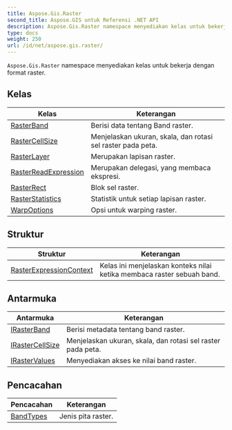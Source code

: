 ```yaml
---
title: Aspose.Gis.Raster
second_title: Aspose.GIS untuk Referensi .NET API
description: Aspose.Gis.Raster namespace menyediakan kelas untuk bekerja dengan format raster.
type: docs
weight: 250
url: /id/net/aspose.gis.raster/
---
```

`Aspose.Gis.Raster` namespace menyediakan kelas untuk bekerja dengan format raster.

## Kelas

| Kelas | Keterangan |
| --- | --- |
| [RasterBand](./rasterband/) | Berisi data tentang Band raster. |
| [RasterCellSize](./rastercellsize/) | Menjelaskan ukuran, skala, dan rotasi sel raster pada peta. |
| [RasterLayer](./rasterlayer/) | Merupakan lapisan raster. |
| [RasterReadExpression](./rasterreadexpression/) | Merupakan delegasi, yang membaca ekspresi. |
| [RasterRect](./rasterrect/) | Blok sel raster. |
| [RasterStatistics](./rasterstatistics/) | Statistik untuk setiap lapisan raster. |
| [WarpOptions](./warpoptions/) | Opsi untuk warping raster. |
## Struktur

| Struktur | Keterangan |
| --- | --- |
| [RasterExpressionContext](./rasterexpressioncontext/) | Kelas ini menjelaskan konteks nilai ketika membaca raster sebuah band. |
## Antarmuka

| Antarmuka | Keterangan |
| --- | --- |
| [IRasterBand](./irasterband/) | Berisi metadata tentang band raster. |
| [IRasterCellSize](./irastercellsize/) | Menjelaskan ukuran, skala, dan rotasi sel raster pada peta. |
| [IRasterValues](./irastervalues/) | Menyediakan akses ke nilai band raster. |
## Pencacahan

| Pencacahan | Keterangan |
| --- | --- |
| [BandTypes](./bandtypes/) | Jenis pita raster. |


